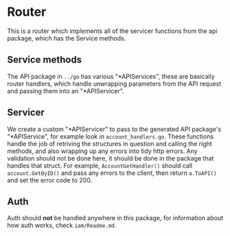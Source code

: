 # Router
This is a router which implements all of the servicer functions from the api package, which has the Service methods. 

## Service methods 
The API package in `../go` has various "*APIServices", these are basically router handlers, which handle unwrapping parameters from the API request and passing them into an "*APIServicer". 

## Servicer
We create a custom "*APIServicer" to pass to the generated API package's "*APIService", for example look in `account_handlers.go`. These functions handle the job of retriving the structures in question and calling the right methods, and also wrapping up any errors into tidy http errors. Any validation should *not* be done here, it should be done in the package that handles that struct. For example, `AccountGetHandler()` should call `account.GetByID()` and pass any errors to the client, then return `a.ToAPI()` and set the error code to 200.  

## Auth
Auth should **not** be handled anywhere in this package, for information about how auth works, check `iam/Readme.md`.
